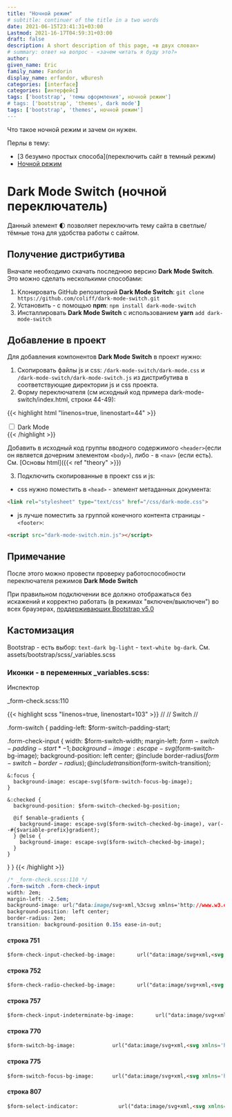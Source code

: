 ```yaml
---
title: "Ночной режим"
# subtitle: continuer of the title in a two words
date: 2021-06-15T23:41:31+03:00
Lastmod: 2021-16-17T04:59:31+03:00
draft: false
description: A short description of this page, «в двух словах»
# summary: ответ на вопрос - «зачем читать я буду это?»
author:
given_name: Eric
family_name: Fandorin
display_name: erfandor, wBuresh
categories: [interface]
categories: [интерфейс]
tags: ['bootstrap', 'темы оформления', ночной режим']
# tags: ['bootstrap', 'themes', dark mode']
tags: ['bootstrap', 'themes', ночной режим']
---
```


<!-- типа вступление -->

Что такое ночной режим и зачем он нужен.

Перлы в тему:

- [3 безумно простых способа](переключить сайт в темный режим)
- [Ночной режим](https://webformyself.com/nochnoj-rezhim-dlya-vashego-sajta-chast-1/)


# Dark Mode Switch (ночной переключатель)

Данный элемент 🌓 позволяет переключить тему сайта в светлые/тёмные тона для удобства работы с сайтом.

## Получение дистрибутива

Вначале необходимо скачать последнюю версию **Dark Mode Switch**. Это можно сделать несколькими способами:

1. Клонировать GitHub репозиторий **Dark Mode Switch**: `git clone https://github.com/coliff/dark-mode-switch.git`
2. Установить - c помощью **npm**:  `npm install dark-mode-switch`
3. Инсталлировать  **Dark Mode Switch** с использованием **yarn** `add dark-mode-switch`

## Добавление в проект

Для добавления компонентов **Dark Mode Switch** в проект нужно:

1. Скопировать файлы js и css: `/dark-mode-switch/dark-mode.css` и `/dark-mode-switch/dark-mode-switch.js`
из дистрибутива в соответствующие директории js и css проекта.
2. Форму переключателя (см исходный код примера dark-mode-switch/index.html, строки 44-49):

{{< highlight html "linenos=true, linenostart=44" >}}
<div class="form-check form-switch">
<input type="checkbox" class="form-check-input" id="darkSwitch" />
<label class="custom-control-label" for="darkSwitch">Dark Mode</label>
</div>
{{< /highlight >}}

Добавить в исходный код группы вводного содержимого `<header>`(если он является дочерним элементом `<body>`), либо - в `<nav>` (если есть). См. [Основы html]({{< ref "theory" >}})

3. Подключить скопированные в проект css и js:

- css нужно поместить в `<head>` - элемент метаданных документа:

``` html
<link rel="stylesheet" type="text/css" href="/css/dark-mode.css">
```

- js лучше поместить за группой конечного контента страницы - `<footer>`:

``` html
<script src="dark-mode-switch.min.js"></script>
```

## Примечание

После этого можно провести проверку работоспособности переключателя режимов **Dark Mode Switch**

При правильном подключении все должно отображаться без искажений и корректно работать (в режимах "включен/выключен") во всех браузерах, [поддерживаюших Bootstrap v5.0](https://getbootstrap.com/docs/5.0/getting-started/browsers-devices/#supported-browsers)

## Кастомизация

Bootstrap - есть выбор: `text-dark bg-light` - `text-white bg-dark`. См. assets/bootstrap/scss/_variables.scss

### Иконки - в переменных _variables.scss:

Инспектор


_form-check.scss:110

{{< highlight scss "linenos=true, linenostart=103" >}}
//
// Switch
//

.form-switch {
  padding-left: $form-switch-padding-start;

  .form-check-input {
    width: $form-switch-width;
    margin-left: $form-switch-padding-start * -1;
    background-image: escape-svg($form-switch-bg-image);
    background-position: left center;
    @include border-radius($form-switch-border-radius);
    @include transition($form-switch-transition);

    &:focus {
      background-image: escape-svg($form-switch-focus-bg-image);
    }

    &:checked {
      background-position: $form-switch-checked-bg-position;

      @if $enable-gradients {
        background-image: escape-svg($form-switch-checked-bg-image), var(--#{$variable-prefix}gradient);
      } @else {
        background-image: escape-svg($form-switch-checked-bg-image);
      }
    }
  }
}
{{< /highlight >}}


``` css
/* _form-check.scss:110 */
.form-switch .form-check-input
width: 2em;
margin-left: -2.5em;
background-image: url("data:image/svg+xml,%3csvg xmlns='http://www.w3.org/2000/svg' viewBox='-4 -4 8 8'%3e%3ccircle r='3' fill='rgba%280, 0, 0, 0.25%29'/%3e%3c/svg%3e");
background-position: left center;
border-radius: 2em;
transition: background-position 0.15s ease-in-out;

```


#### строка 751

``` html
$form-check-input-checked-bg-image:       url("data:image/svg+xml,<svg xmlns='http://www.w3.org/2000/svg' viewBox='0 0 20 20'><path fill='none' stroke='#{$form-check-input-checked-color}' stroke-linecap='round' stroke-linejoin='round' stroke-width='3' d='M6 10l3 3l6-6'/></svg>") !default;
```

#### строка 752

``` html
$form-check-radio-checked-bg-image:       url("data:image/svg+xml,<svg xmlns='http://www.w3.org/2000/svg' viewBox='-4 -4 8 8'><circle r='2' fill='#{$form-check-input-checked-color}'/></svg>") !default;
```
#### строка 757

``` html
$form-check-input-indeterminate-bg-image:       url("data:image/svg+xml,<svg xmlns='http://www.w3.org/2000/svg' viewBox='0 0 20 20'><path fill='none' stroke='#{$form-check-input-indeterminate-color}' stroke-linecap='round' stroke-linejoin='round' stroke-width='3' d='M6 10h8'/></svg>") !default;
```

#### строка 770

``` html
$form-switch-bg-image:            url("data:image/svg+xml,<svg xmlns='http://www.w3.org/2000/svg' viewBox='-4 -4 8 8'><circle r='3' fill='#{$form-switch-color}'/></svg>") !default;
```

#### строка 775

``` html
$form-switch-focus-bg-image:      url("data:image/svg+xml,<svg xmlns='http://www.w3.org/2000/svg' viewBox='-4 -4 8 8'><circle r='3' fill='#{$form-switch-focus-color}'/></svg>") !default;
```

#### строка 807

``` html
$form-select-indicator:             url("data:image/svg+xml,<svg xmlns='http://www.w3.org/2000/svg' viewBox='0 0 16 16'><path fill='none' stroke='#{$form-select-indicator-color}' stroke-linecap='round' stroke-linejoin='round' stroke-width='2' d='M2 5l6 6 6-6'/></svg>") !default;
```

